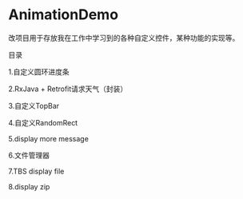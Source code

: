 # AnimationDemo
改项目用于存放我在工作中学习到的各种自定义控件，某种功能的实现等。

目录

1.自定义圆环进度条

2.RxJava + Retrofit请求天气（封装）

3.自定义TopBar

4.自定义RandomRect

5.display more message

6.文件管理器

7.TBS display file

8.display zip
